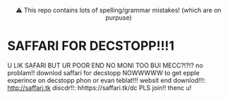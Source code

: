 <p align="center">
⚠ This repo contains lots of spelling/grammar mistakes! (which are on purpuse)
</p>

# SAFFARI FOR DECSTOPP!!!1

U LIK SAFARI BUT UR POOR END NO MONI TOO BUI MECC?!?!? no problam!! downlod saffari for decstopp NOWWWWW to get epple experince on decstopp phon or evan teblat!!! websit end downlod!!!: http://saffari.tk discdr!!: hhttps://saffari.tk/dc PLS join!! thenc u!

